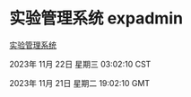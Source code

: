 # 实验管理系统 expadmin
[实验管理系统](http://219.139.197.168:56808/expadmin-782313d2-e1b1-4ea7-932e-3a55e6a1a4d0/)

2023年 11月 22日 星期三 03:02:10 CST

2023年 11月 21日 星期二 19:02:10 GMT
